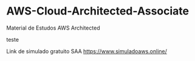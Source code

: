 # AWS-Cloud-Architected-Associate
Material de Estudos AWS Architected 

teste

Link de simulado gratuito SAA
https://www.simuladoaws.online/ 
